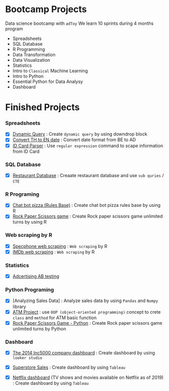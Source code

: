 # Bootcamp Projects
Data science bootcamp with `adToy`
We learn 10 sprints during 4 months program

- Spreadsheets
- SQL Database
- R Programming
- Data Transformation
- Data Visualization
- Statistics
- Intro to `Classical` Machine Learning
- Intro to Python
- Essential Python for Data Analysy
- Dashboard

# Finished Projects
### Spreadsheets
- [x] [Dynamic Query](Spreadsheets/Project%20Dynamic%20Query.pdf) : Create `dynamic query` by using downdrop block
- [x] [Convert TH to EN date](Spreadsheets/Project%20Convert%20TH%20to%20EN%20Date.pdf) : Convert date format from BE to AD
- [x] [ID Card Parser](Spreadsheets/Project%20ID%20Card%20Parser.pdf) : Use `regular expression` command to scape information from ID Card
### SQL Database
- [x] [Restaurant Database](SQL%20database/restaurant.sql) : Creaate restaurant database and use `sub quries` / `CTE` 
### R Programing
- [x] [Chat bot pizza (Rules Base)](R%20Programming/ChatBotPizza.r) : Create chat bot pizza rules base by using R
- [x] [Rock Paper Scissors game](R%20Programming/rockpaperscissors.r) : Create Rock paper scissors game unlimited turns by using R
### Web scraping by R
- [x] [Specphone web scraping](main/Web%20scraping/Mini%20project%20Web%20scraping%20-%20Specphone.pdf) : `Web scraping` by R
- [x] [IMDb web scraping](main/Web%20scraping/Mini%20project%20Web%20scraping%20-%20IMDB.pdf) : `Web scraping` by R
### Statistics
- [x] [Adcertising AB testing](Statistics/RCT%20%26%20AB%20Test%20Sample%20-%20Independent%20T-Test.pdf)
### Python Programing
- [x] [Analyzing Sales Data] : Analyze sales data by using `Pandas` and `Numpy` library
- [x] [ATM Project](Python/ATM%20Project%20-%20OOP.ipynb) : use `OOP (object-oriented programming)` concept to crete `class` and `method` for ATM basic function
- [x] [Rock Paper Scissors Game - Python](Python/Rock%20Paper%20Scissors%20-%20Python.ipynb) : Create Rock paper scissors game unlimited turns by Python
### Dashboard
- [x] [The 2014 Inc5000 company dashboard](https://lookerstudio.google.com/reporting/beb3cef1-c75f-4184-a9ff-4dd0b96b7245) : Create dashboard by using `looker studio`
- [x] [Superstore Sales](https://public.tableau.com/views/MyFirstTableau_16743604725430/SuperstoresalesDashboard?:language=en-US&:display_count=n&:origin=viz_share_link) : Create dashboard by using `Tableau`
- [x] [Netflix dashboard](https://public.tableau.com/views/NetflixTVshowsandmoviesavailableonNetflixasof2019/NetflixDashboard_1?:language=en-US&:display_count=n&:origin=viz_share_link) (TV shows and movies available on Netflix as of 2019) : Create dashboard by using `Tableau`

